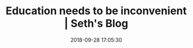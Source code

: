 ---
date: 2018-09-28 17:05:30
link:
  source: pocket
  source_url: https://getpocket.com
  text: Education needs to be inconvenient | Seth's Blog
  url: https://seths.blog/2018/09/education-needs-to-be-inconvenient/
slug: education-needs-to-be-inconvenient-seth-s-blog
source: pocket
title: Education needs to be inconvenient | Seth's Blog
syndicated:
- type: twitter
  url: https://twitter.com/roytang/statuses/1045744570645057543/
---
